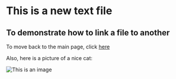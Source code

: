 # This is a new text file
## To demonstrate how to link a file to another

To move back to the main page, click [here](/readme.md)

Also, here is a picture of a nice cat: 

![This is an image](https://cdnb.artstation.com/p/assets/images/images/029/823/661/large/rocio-alejandra-cartoon-cat-creepypasta.jpg?1598756940)
